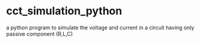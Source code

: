 # cct_simulation_python
 a python program to simulate the voltage and current in a circuit having only passive component (R,L,C)
